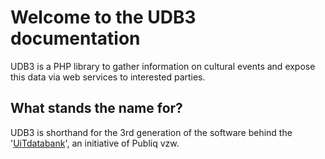 # Welcome to the UDB3 documentation

UDB3 is a PHP library to gather information on cultural events and expose this
data via web services to interested parties.

## What stands the name for?

UDB3 is shorthand for the 3rd generation of the software behind the 
'[UiTdatabank]', an initiative of Publiq vzw.

[UiTdatabank]: https://www.publiq.be/nl/project/uitdatabank
